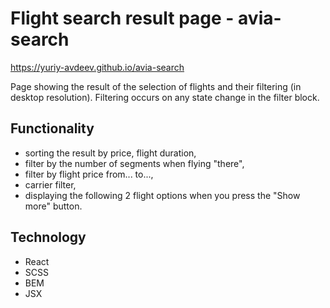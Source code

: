 # Flight search result page - avia-search  

https://yuriy-avdeev.github.io/avia-search

Page showing the result of the selection of flights and their filtering (in desktop resolution).
Filtering occurs on any state change in the filter block.     

## Functionality    
- sorting the result by price, flight duration,   
- filter by the number of segments when flying "there",    
- filter by flight price from... to...,    
- carrier filter,    
- displaying the following 2 flight options when you press the "Show more" button.    

## Technology            
- React    
- SCSS   
- BEM    
- JSX    
